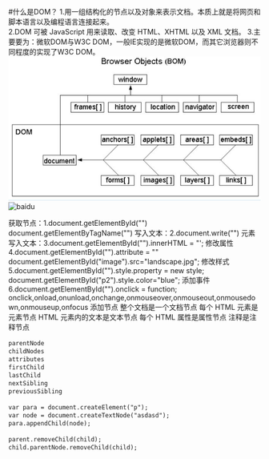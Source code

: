#什么是DOM？
1.用一组结构化的节点以及对象来表示文档。本质上就是将网页和脚本语言以及编程语言连接起来。  
2.DOM 可被 JavaScript 用来读取、改变 HTML、XHTML 以及 XML 文档。
3.主要要为：微软DOM与W3C DOM，一般IE实现的是微软DOM，而其它浏览器则不同程度的实现了W3C DOM。
![](images/2012041022080638.jpg)  
![baidu](http://www.baidu.com/img/bdlogo.gif "百度logo")  
	
获取节点：1.document.getElementById("")
  			document.getElementByTagName("")
写入文本：2.document.write("")
元素写入文本：3.document.getElementById("").innerHTML = "';
修改属性	4.document.getElementById("").attribute = ""
				document.getElementById("image").src="landscape.jpg";
修改样式 5.document.getElementById("").style.property = new style;
			document.getElementById("p2").style.color="blue";
添加事件 6.document.getElementById("").onclick = function;
			onclick,onload,onunload,onchange,onmouseover,onmouseout,onmousedown,onmouseup,onfocus
添加节点
	整个文档是一个文档节点
	每个 HTML 元素是元素节点
	HTML 元素内的文本是文本节点
	每个 HTML 属性是属性节点
	注释是注释节点

	parentNode
	childNodes
	attributes 
	firstChild
	lastChild
	nextSibling
	previousSibling

	var para = document.createElement("p");
	var node = document.createTextNode("asdasd");
	para.appendChild(node);

	parent.removeChild(child);
	child.parentNode.removeChild(child);




